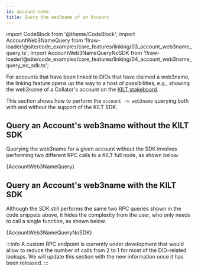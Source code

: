 ```yaml
---
id: account-name
title: Query the web3name of an Account
---
```


import CodeBlock from '@theme/CodeBlock';
import AccountWeb3NameQuery from '!!raw-loader!@site/code_examples/core_features/linking/03_account_web3name_query.ts';
import AccountWeb3NameQueryNoSDK from '!!raw-loader!@site/code_examples/core_features/linking/04_account_web3name_query_no_sdk.ts';

For accounts that have been linked to DIDs that have claimed a web3name, the linking feature opens up the way to a host of possibilities, e.g., showing the web3name of a Collator's account on the [KILT stakeboard][kilt-stakeboard].

This section shows how to perform the `account -> web3name` querying both with and without the support of the KILT SDK.

## Query an Account's web3name without the KILT SDK

Querying the web3name for a given account without the SDK involves performing two different RPC calls to a KILT full node, as shown below.

<CodeBlock className="language-ts">
  {AccountWeb3NameQuery}
</CodeBlock>

## Query an Account's web3name with the KILT SDK

Although the SDK still performs the same two RPC queries shown in the code snippets above, it hides the complexity from the user, who only needs to call a single function, as shown below.

<CodeBlock className="language-ts">
  {AccountWeb3NameQueryNoSDK}
</CodeBlock>

:::info
A custom RPC endpoint is currently under development that would allow to reduce the number of calls from 2 to 1 for most of the DID-related lookups.
We will update this section with the new information once it has been released.
:::

[kilt-stakeboard]: https://stakeboard.kilt.io/